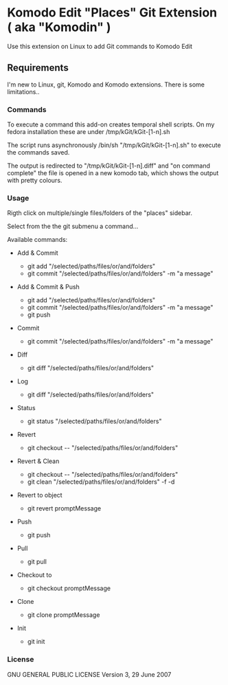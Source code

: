 Komodo Edit "Places" Git Extension ( aka "Komodin" )
=============

Use this extension on Linux to add Git commands to Komodo Edit

Requirements
------------

I'm new to Linux, git, Komodo and Komodo extensions. There is some limitations..

### Commands

To execute a command this add-on creates temporal shell scripts.
On my fedora installation these are under /tmp/kGit/kGit-[1-n].sh

The script runs asynchronously /bin/sh "/tmp/kGit/kGit-[1-n].sh"
to execute the commands saved.

The output is redirected to "/tmp/kGit/kGit-[1-n].diff" and
"on command complete" the file is opened in a new komodo tab, which shows
the output with pretty colours.

### Usage

Rigth click on multiple/single files/folders of the "places" sidebar.

Select from the the git submenu a command...

Available commands:

+ Add & Commit
  - git add "/selected/paths/files/or/and/folders"
  - git commit "/selected/paths/files/or/and/folders" -m "a message"
+ Add & Commit & Push
  - git add "/selected/paths/files/or/and/folders"
  - git commit "/selected/paths/files/or/and/folders" -m "a message"
  - git push

+ Commit
  - git commit "/selected/paths/files/or/and/folders" -m "a message"
 
+ Diff
  - git diff "/selected/paths/files/or/and/folders"
+ Log
  - git diff "/selected/paths/files/or/and/folders"
+ Status
  - git status "/selected/paths/files/or/and/folders"
 
+ Revert
  - git checkout -- "/selected/paths/files/or/and/folders"
+ Revert & Clean
  - git checkout -- "/selected/paths/files/or/and/folders"
  - git clean "/selected/paths/files/or/and/folders" -f -d
+ Revert to object
  - git revert promptMessage
  
+ Push
  - git push
+ Pull
  - git pull
 
+ Checkout to
  - git checkout promptMessage

+ Clone
  - git clone promptMessage
 
+ Init
  - git init
 
 
### License

 GNU GENERAL PUBLIC LICENSE Version 3, 29 June 2007